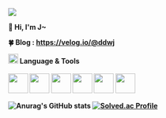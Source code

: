 <img src="https://user-images.githubusercontent.com/44609018/194487937-526234c6-4879-4f19-bccd-606efea1d313.png">

<b>👋 Hi, I'm J~<br>

<b>🍀 Blog<b>
: https://velog.io/@ddwj<br>

<img src="https://user-images.githubusercontent.com/44609018/193739010-5aae5bf8-d866-417a-8e7d-8d462dce5156.png" style="width:20px">  <b>Language & Tools<br><br>
<img src="https://user-images.githubusercontent.com/44609018/193732910-8bbf3c09-3ef0-4763-8b8f-034aecddf69c.png" style="width:40px">
<img src="https://user-images.githubusercontent.com/44609018/193733017-bae768f8-91a7-42eb-a8e5-a5f1bdeb7a7e.png" style="width:40px">
<img src="https://user-images.githubusercontent.com/44609018/193733169-19f26d75-deb8-47e9-9c77-33f71ffb3c36.png" style="width:40px">
<img src="https://user-images.githubusercontent.com/44609018/193731725-ddd3eb14-8b8f-42b1-8b24-9678594aec22.png" style="width:40px">
<img src="https://user-images.githubusercontent.com/44609018/193744281-e4237cc3-866e-4800-84ed-7a979afec627.png" style="width:40px; height:40px">
<img src="https://cdn.jsdelivr.net/gh/devicons/devicon/icons/git/git-plain.svg" style="width:40px;">
          
          

![Anurag's GitHub stats](https://github-readme-stats.vercel.app/api?username=JHKIMS&show_icons=true&theme=algolia)
[![Solved.ac Profile](http://mazassumnida.wtf/api/generate_badge?boj=wjdgns5131)](https://solved.ac/wjdgns5131)
